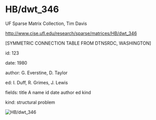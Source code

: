 # HB/dwt_346

 UF Sparse Matrix Collection, Tim Davis

 http://www.cise.ufl.edu/research/sparse/matrices/HB/dwt_346

 [SYMMETRIC CONNECTION TABLE FROM DTNSRDC, WASHINGTON]

 id: 123

 date: 1980

 author: G. Everstine, D. Taylor

 ed: I. Duff, R. Grimes, J. Lewis

 fields: title A name id date author ed kind

 kind: structural problem

![HB/dwt_346](http://www2.research.att.com/~yifanhu/GALLERY/GRAPHS/GIF_SMALL/HB@dwt_346.gif)